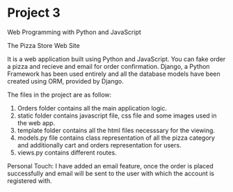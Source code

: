 # Project 3

Web Programming with Python and JavaScript

The Pizza Store Web Site

It is a web application built using Python and JavaScript. You can fake order a pizza and recieve and email for order confirmation.
Django, a Python Framework has been used entirely and all the database models have been created using ORM, provided by Django. 

The files in the project are as follow:
1.  Orders folder contains all the main application logic.
2. static folder contains javascript file, css file and some images used in the web app.
3. template folder contains all the html files necesssary for the viewing.
4. models.py file contains class representation of all the pizza category and additionally cart and orders representation for users.
5. views.py contains different routes.

Personal Touch: I have added an email feature, once the order is placed successfully and email will be sent to the user with which the account is registered with.
